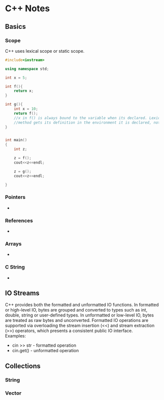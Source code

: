 # C++ Notes  
  
## Basics
  
### Scope
  
C++ uses lexical scope or static scope. 
  
```cpp
#include<iostream>

using namespace std;

int x = 5;

int f(){
    return x;
}

int g(){
    int x = 10;
    return f();  
    //x in f() is always bound to the variable when its declared. Lexical scoping              
    //method gets its definition in the environment it is declared, not in the one is called.
}


int main()
{
    int z;

    z = f();
    cout<<z<<endl;

    z = g();
    cout<<z<<endl;

}
```
  
### Pointers
  
 * 
  
### References
  
* 
  
### Arrays  

* 
  
### C String  
  
* 
  
## IO Streams
  
C++ provides both the formatted and unformatted IO functions. In formatted or high-level IO, bytes are grouped and converted to types such as int, double, string or user-defined types. In unformatted or low-level IO, bytes are treated as raw bytes and unconverted. 
Formatted IO operations are supported via overloading the stream insertion (<<) and stream extraction (>>) operators, which presents a consistent public IO interface.  
Examples: 
* cin >> str  -  formatted operation
* cin.get()    -  unformatted operation
  
## Collections
  
### String
  

  
### Vector
  